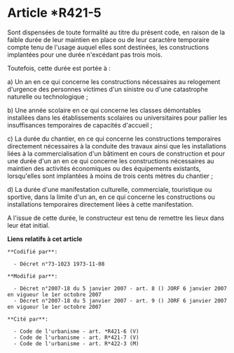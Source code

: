 # Article *R421-5

Sont dispensées de toute formalité au titre du présent code, en raison de la faible durée de leur maintien en place ou de
leur caractère temporaire compte tenu de l'usage auquel elles sont destinées, les constructions implantées pour une durée
n'excédant pas trois mois.

Toutefois, cette durée est portée à :

a) Un an en ce qui concerne les constructions nécessaires au relogement d'urgence des personnes victimes d'un sinistre ou
d'une catastrophe naturelle ou technologique ;

b) Une année scolaire en ce qui concerne les classes démontables installées dans les établissements scolaires ou
universitaires pour pallier les insuffisances temporaires de capacités d'accueil ;

c) La durée du chantier, en ce qui concerne les constructions temporaires directement nécessaires à la conduite des travaux
ainsi que les installations liées à la commercialisation d'un bâtiment en cours de construction et pour une durée d'un an en
ce qui concerne les constructions nécessaires au maintien des activités économiques ou des équipements existants,
lorsqu'elles sont implantées à moins de trois cents mètres du chantier ;

d) La durée d'une manifestation culturelle, commerciale, touristique ou sportive, dans la limite d'un an, en ce qui concerne
les constructions ou installations temporaires directement liées à cette manifestation.

A l'issue de cette durée, le constructeur est tenu de remettre les lieux dans leur état initial.

**Liens relatifs à cet article**

	**Codifié par**:

	  - Décret n°73-1023 1973-11-08

	**Modifié par**:

	  - Décret n°2007-18 du 5 janvier 2007 - art. 8 () JORF 6 janvier 2007 en vigueur le 1er octobre 2007
	  - Décret n°2007-18 du 5 janvier 2007 - art. 9 () JORF 6 janvier 2007 en vigueur le 1er octobre 2007

	**Cité par**:

	  - Code de l'urbanisme - art. *R421-6 (V)
	  - Code de l'urbanisme - art. R*421-7 (V)
	  - Code de l'urbanisme - art. R*422-3 (M)
